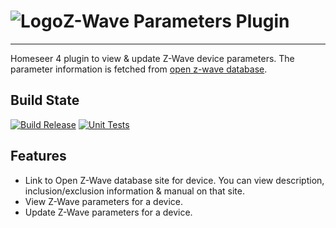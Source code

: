
#  ![Logo](https://github.com/dk307/HSPI_ZWaveParameters/raw/move_file/asserts/HS4%20128px.png)Z-Wave Parameters Plugin
-----------
Homeseer 4 plugin to view & update Z-Wave device parameters. The parameter information is fetched from [open z-wave database](https://www.opensmarthouse.org/zwavedatabase/).

Build State
-----------
[![Build Release](https://github.com/dk307/HSPI_ZWaveParameters/actions/workflows/buildrelease.yml/badge.svg)](https://github.com/dk307/HSPI_ZWaveParameters/actions/workflows/buildrelease.yml)
[![Unit Tests](https://github.com/dk307/HSPI_ZWaveParameters/actions/workflows/tests.yml/badge.svg)](https://github.com/dk307/HSPI_ZWaveParameters/actions/workflows/tests.yml)

Features
-----------
* Link to Open Z-Wave database site for device. You can view description, inclusion/exclusion information & manual on that site.
* View Z-Wave parameters for a device.
* Update Z-Wave parameters for a device.




 
